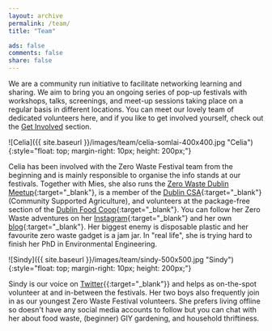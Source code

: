 ```yaml
---
layout: archive
permalink: /team/
title: "Team"

ads: false
comments: false
share: false
---
```


We are a community run initiative to facilitate networking learning and sharing. We aim to bring you an ongoing series of pop-up festivals with workshops, talks, screenings, and meet-up sessions taking place on a regular basis in different locations. You can meet our lovely team of dedicated volunteers here, and if you like to get involved yourself, check out the [Get Involved](/get-involved) section.

![Celia]({{ site.baseurl }}/images/team/celia-somlai-400x400.jpg "Celia"){:style="float: top; margin-right: 10px; height: 200px;"}

Celia has been involved with the Zero Waste Festival team from the beginning and is mainly responsible to organise the info stands at our festivals. Together with Mies, she also runs the [Zero Waste Dublin Meetup](https://www.meetup.com/Zero-waste-meetup-ireland/){:target="_blank"}, is a member of the [Dublin CSA](https://csadublin.wordpress.com/){:target="_blank"} (Community Supported Agriculture), and volunteers at the package-free section of the [Dublin Food Coop](https://twitter.com/dublinfoodcoop){:target="_blank"}. You can follow her Zero Waste adventures on her [Instagram](https://www.instagram.com/zerowaste.adventures/){:target="_blank"} and her own [blog](http://celiasomlai.com/){:target="_blank"}. Her biggest enemy is disposable plastic and her favourite zero waste gadget is a jam jar. In "real life", she is trying hard to finish her PhD in Environmental Engineering.



![Sindy]({{ site.baseurl }}/images/team/sindy-500x500.jpg "Sindy"){:style="float: top; margin-right: 10px; height: 200px;"}

Sindy is our voice on [Twitter](https://twitter.com/ZeroWasteFest){{:target="_blank"}} and helps as on-the-spot volunteer at and in-between the festivals. Her two boys also frequently join in as our youngest Zero Waste Festival volunteers. She prefers living offline so doesn't have any social media accounts to follow but you can chat with her about food waste, (beginner) GIY gardening, and household thriftiness. 
